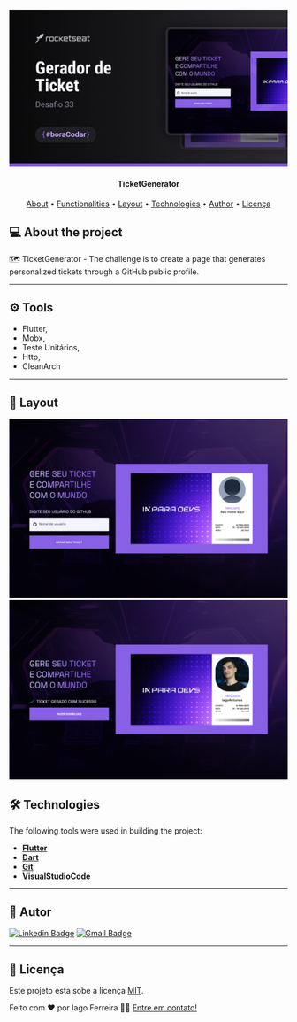 
<p align="center">
    <img src="https://github.com/IagoAntunes/TicketGenerator/blob/main/assets/github/banner.png" alt="Logo" width="1000">
</p>

<h4 align="center"> 
	TicketGenerator
</h4>

<p align="center">
 <a href="#-About">About</a> •
 <a href="#-functionalities">Functionalities</a> •
 <a href="#-layout">Layout</a> • 
 <a href="#-technologies">Technologies</a> • 
 <a href="#-author">Author</a> • 
 <a href="#user-content--licença">Licença</a>
</p>


## 💻 About the project

:world_map: TicketGenerator  - The challenge is to create a page that generates personalized tickets through a GitHub public profile.

---

## ⚙️ Tools

- Flutter,
- Mobx,
- Teste Unitários,
- Http,
- CleanArch

---

## 🎨 Layout

<a>
  <img src="https://github.com/IagoAntunes/TicketGenerator/blob/main/assets/github/img_IdleTicket.png" min-width="500px" max-width="500px" width="800px" alt="SplashScreen">
  <img src="https://github.com/IagoAntunes/TicketGenerator/blob/main/assets/github/img_succesTicket.png" min-width="500px" max-width="500px" width="800px" alt="SplashScreen">
</a>

## 🛠 Technologies


The following tools were used in building the project:

-   **[Flutter](https://flutter.dev/)**
-   **[Dart](https://dart.dev/)**
-   **[Git](https://git-scm.com/)**
-   **[VisualStudioCode](https://code.visualstudio.com/)**

---
## 🦸 Autor

[![Linkedin Badge](https://img.shields.io/badge/-IagoFerreira-blue?style=flat-square&logo=Linkedin&logoColor=white&link=https://www.linkedin.com/in/iagoaferreira/)](https://www.linkedin.com/in/iagoaferreira/) [![Gmail Badge](https://img.shields.io/badge/-iagoantunes.f@gmail.com-c14438?style=flat-square&logo=Gmail&logoColor=white&link=mailto:iagoantunes.f@gmail.com)](mailto:iagoantunes.f@gmail.com)

---

## 📝 Licença

Este projeto esta sobe a licença [MIT](./LICENSE).

Feito com ❤️ por Iago Ferreira 👋🏽 [Entre em contato!](https://www.linkedin.com/in/iagoaferreira/)
